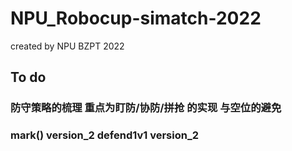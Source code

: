 # NPU_Robocup-simatch-2022
created by NPU BZPT 2022 
## To do
### 防守策略的梳理 重点为盯防/协防/拼抢 的实现 与空位的避免
### mark() version_2 defend1v1 version_2
